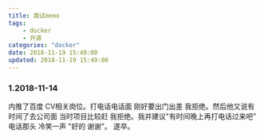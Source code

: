 ```yaml
---
title: 面试memo
tags: 
	- docker
	- 开源
categories: "docker"
date: 2018-11-19 15:49:00
updated: 2018-11-19 15:49:00
---
```


### 1.2018-11-14

内推了百度 CV相关岗位。打电话电话面 刚好要出门出差 我拒绝。然后他又说有时间了去公司面 当时项目比较赶 我拒绝。我并建议"有时间晚上再打电话过来吧" 电话那头 冷笑一声 "好的 谢谢"。
遂卒。



